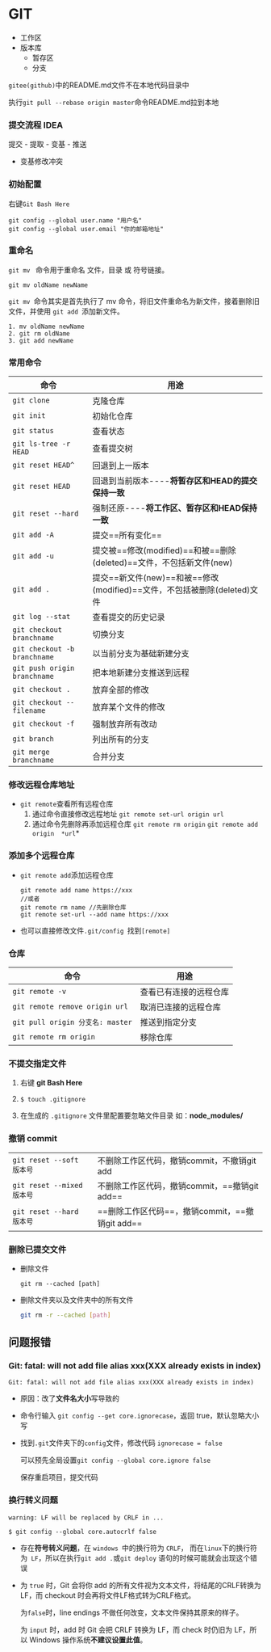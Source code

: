 # GIT

* 工作区
* 版本库
  * 暂存区
  * 分支

`gitee(github)`中的README.md文件不在本地代码目录中 

执行`git pull --rebase origin master`命令README.md拉到本地

### 提交流程 IDEA

提交 - 提取 - 变基 - 推送

* 变基修改冲突

### 初始配置

右键`Git Bash Here`

```shell
git config --global user.name "用户名"
git config --global user.email "你的邮箱地址"
```

### 重命名

`git mv ` 命令用于重命名 文件，目录 或 符号链接。

```shell
git mv oldName newName
```

`git mv `命令其实是首先执行了 mv 命令，将旧文件重命名为新文件，接着删除旧文件，并使用 `git add `添加新文件。

```shell
1. mv oldName newName
2. git rm oldName
3. git add newName
```



### 常用命令

| 命令                         | 用途                                                         |
| ---------------------------- | ------------------------------------------------------------ |
| `git clone`                  | 克隆仓库                                                     |
| `git init `                  | 初始化仓库                                                   |
| `git status`                 | 查看状态                                                     |
| `git ls-tree -r HEAD`        | 查看提交树                                                   |
| `git reset HEAD^`            | 回退到上一版本                                               |
| `git reset HEAD`             | 回退到当前版本----**将暂存区和HEAD的提交保持一致**           |
| `git reset --hard`           | 强制还原----**将工作区、暂存区和HEAD保持一致**               |
| ` git add -A `               | 提交==所有变化==                                             |
| `git add -u`                 | 提交被==修改(modified)==和被==删除(deleted)==文件，不包括新文件(new) |
| `git add .`                  | 提交==新文件(new)==和被==修改(modified)==文件，不包括被删除(deleted)文件 |
| `git log --stat`             | 查看提交的历史记录                                           |
| `git checkout branchname`    | 切换分支                                                     |
| `git checkout -b branchname` | 以当前分支为基础新建分支                                     |
| `git push origin branchname` | 把本地新建分支推送到远程                                     |
| `git checkout .`             | 放弃全部的修改                                               |
| `git checkout -- filename`   | 放弃某个文件的修改                                           |
| `git checkout -f`            | 强制放弃所有改动                                             |
| `git branch`                 | 列出所有的分支                                               |
| `git merge branchname`       | 合并分支                                                     |



### 修改远程仓库地址

* `git remote`查看所有远程仓库
  1. 通过命令直接修改远程地址
     `git remote set-url origin url`
  2. 通过命令先删除再添加远程仓库
     `git remote rm origin`
     `git remote add origin  *url`*

### 添加多个远程仓库

* `git remote add`添加远程仓库

  ```shell
  git remote add name https://xxx
  //或者
  git remote rm name //先删除仓库
  git remote set-url --add name https://xxx
  ```

* 也可以直接修改文件`.git/config `找到`[remote]` 

### **仓库**

| 命令                             | 用途                   |
| -------------------------------- | ---------------------- |
| `git remote -v   `               | 查看已有连接的远程仓库 |
| `git remote remove origin url`   | 取消已连接的远程仓库   |
| `git pull origin 分支名: master` | 推送到指定分支         |
| `git remote rm origin`           | 移除仓库               |



### 不提交指定文件

1. 右键 **git Bash Here**

2. ```shell
   $ touch .gitignore
   ```

3. 在生成的 `.gitignore` 文件里配置要忽略文件目录 如：**node_modules/**

### 撤销 commit

|                            |                                                 |
| -------------------------- | ----------------------------------------------- |
| `git reset --soft 版本号`  | 不删除工作区代码，撤销commit，不撤销git add     |
| `git reset --mixed 版本号` | 不删除工作区代码，撤销commit，==撤销git add==   |
| `git reset --hard 版本号`  | ==删除工作区代码==，撤销commit，==撤销git add== |

### 删除已提交文件

* 删除文件

  ```shell
  git rm --cached [path]
  ```

  

* 删除文件夹以及文件夹中的所有文件

  ```bash
  git rm -r --cached [path]
  ```

  

## 问题报错

### Git: fatal: will not add file alias xxx(XXX already exists in index)

```shell
Git: fatal: will not add file alias xxx(XXX already exists in index)
```

* 原因：改了**文件名大小**写导致的

* 命令行输入 `git config --get core.ignorecase`，返回 true，默认忽略大小写

* 找到` .git `文件夹下的` config `文件，修改代码 `ignorecase = false`

  可以预先全局设置`git config --global core.ignore false`

  保存重启项目，提交代码

### 换行转义问题

```shell
warning: LF will be replaced by CRLF in ...

$ git config --global core.autocrlf false
```

* 存在**符号转义问题**，在 `windows `中的换行符为 `CRLF`， 而在` linux `下的换行符为` LF`，所以在执行` git add . `或`git deploy` 语句的时候可能就会出现这个错误

* 为 `true` 时，Git 会将你 add 的所有文件视为文本文件，将结尾的CRLF转换为LF，而 checkout 时会再将文件LF格式转为CRLF格式。

  为`false`时，line endings 不做任何改变，文本文件保持其原来的样子。

  为 `input` 时，add 时 Git 会把 CRLF 转换为 LF，而 check 时仍旧为 LF，所以 Windows 操作系统**不建议设置此值**。
